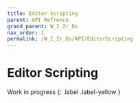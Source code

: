 ```yaml
---
title: Editor Scripting
parent: API Refrence
grand_parent: W_I_Zr_Ds
nav_order: 1
permalink: /W_I_Zr_Ds/API/EditorScripting
---
```

# Editor Scripting

Work in progress
{: .label .label-yellow }